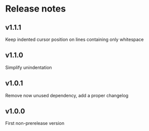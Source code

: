 # Release notes

## v1.1.1

Keep indented cursor position on lines containing only whitespace

## v1.1.0

Simplify unindentation

## v1.0.1

Remove now unused dependency, add a proper changelog

## v1.0.0

First non-prerelease version
